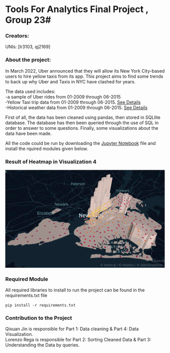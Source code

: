 # Tools For Analytics Final Project , Group 23#


### Creators:
UNIs: [lr3103, qj2169]


### About the project:

In March 2022, Uber announced that they will allow its New York City-based users to hire yellow taxis from its app. 
This project aims to find some trends to back up why Uber and Taxis in NYC have clashed for years. <br>

The data used includes: <br>
-a sample of Uber rides from 01-2009 through 06-2015 <br> 
-Yellow Taxi trip data from 01-2009 through 06-2015. [See Details](https://www.nyc.gov/site/tlc/about/tlc-trip-record-data.page) <br>
-Historical weather data from 01-2009 through 06-2015. [See Details](https://www.ncei.noaa.gov/access/search/data-search/local-climatological-data?stations=72505394728) <br>

 
First of all, the data has been cleaned using pandas, then stored in SQLlite database. 
The database has then been queried through the use of SQL in order to answer to some questions.
Finally, some visualizations about the data have been made. 

All the code could be run by downloading the [Jupyter Notebook](https://github.com/lorenzorega/TfA_project_final/blob/main/Project_Taxi_Uber_trips.ipynb) file and install the rquired modules given below.

### Result of Heatmap in Visualization 4
![alt text](https://github.com/lorenzorega/TfA_project_final/blob/main/heat_map.png?raw=true)

### Required Module
All required libraries to install to run the project can be found in the requirements.txt file
```
pip install -r requirements.txt
```
### Contribution to the Project
Qixuan Jin is responsible for Part 1: Data cleaning & Part 4: Data Visualization. <br>
Lorenzo Rega is responsible for Part 2: Sorting Cleaned Data & Part 3: Understanding the Data by queries. <br>
